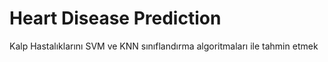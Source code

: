 # Heart Disease Prediction
 Kalp Hastalıklarını SVM ve  KNN  sınıflandırma algoritmaları ile tahmin etmek
